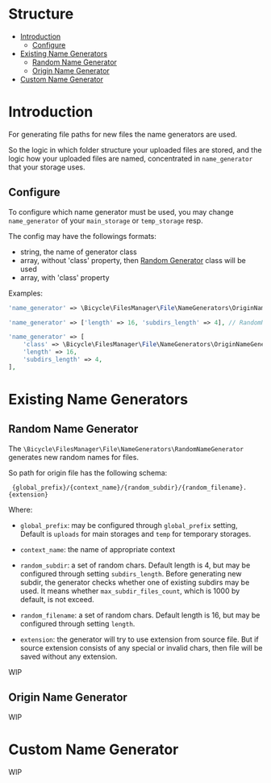 Structure
=========

- [Introduction](#introduction)
    * [Configure](#configure)
- [Existing Name Generators](#existing-name-generators)
    * [Random Name Generator](#random-name-generator)
    * [Origin Name Generator](#origin-name-generator)
- [Custom Name Generator](#custom-name-generator)


Introduction
============

For generating file paths for new files the name generators are used.

So the logic in which folder structure your uploaded files are stored,
and the logic how your uploaded files are named,
concentrated in `name_generator` that your storage uses.

Configure
---------

To configure which name generator must be used,
you may change `name_generator` of your
`main_storage` or `temp_storage` resp.

The config may have the followings formats:
- string, the name of generator class
- array, without 'class' property, then [Random Generator](#random-name-generator) class will be used
- array, with 'class' property

Examples:

```php
'name_generator' => \Bicycle\FilesManager\File\NameGenerators\OriginNameGenerator::class,

'name_generator' => ['length' => 16, 'subdirs_length' => 4], // RandomNameGenerator will be used

'name_generator' => [
    'class' => \Bicycle\FilesManager\File\NameGenerators\OriginNameGenerator::class,
    'length' => 16,
    'subdirs_length' => 4,
],

```

Existing Name Generators
========================

Random Name Generator
---------------------

The `\Bicycle\FilesManager\File\NameGenerators\RandomNameGenerator`
generates new random names for files.

So path for origin file has the following schema:

` {global_prefix}/{context_name}/{random_subdir}/{random_filename}.{extension}`

Where:

- `global_prefix`: may be configured through `global_prefix` setting,
Default is `uploads` for main storages and `temp` for temporary storages.

- `context_name`: the name of appropriate context

- `random_subdir`: a set of random chars.
Default length is 4, but may be configured through setting `subdirs_length`.
Before generating new subdir, the generator checks whether one of existing subdirs may be used.
It means whether `max_subdir_files_count`, which is 1000 by default, is not exceed.

- `random_filename`: a set of random chars.
Default length is 16, but may be configured through setting `length`.

- `extension`: the generator will try to use extension from source file.
But if source extension consists of any special or invalid chars,
then file will be saved without any extension.

WIP

Origin Name Generator
---------------------

WIP

Custom Name Generator
=====================

WIP
